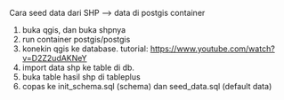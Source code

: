 Cara seed data dari SHP --> data di postgis container

1. buka qgis, dan buka shpnya
2. run container postgis/postgis
3. konekin qgis ke database. tutorial: https://www.youtube.com/watch?v=D2Z2udAKNeY
4. import data shp ke table di db.
5. buka table hasil shp di tableplus
6. copas ke init_schema.sql (schema) dan seed_data.sql (default data)